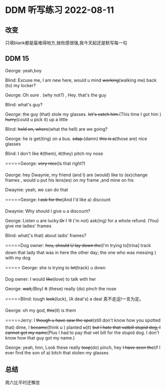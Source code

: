 # DDM 听写练习 2022-08-11

## 改变

只填blank都是最难得地方,挫败感很强,我今天起还是默写每一句

## DDM 15

George: yeah,boy

Blind: Excuse me, I am new here, would u mind ~~working~~(walking me) back (to) my locker?

George: Oh sure . (why not?)  , Hey. that's the guy

Blind: what's guy?

George: the guy (that) stole my glasses. ~~let's catch him.~~(This time I got him ) ~~hurry~~(could u pick it) up a little

Blind: ~~hold on, where~~(what the hell) are we going?

George: he is get(ting) on a bus. ~~sdap.~~(damn)   ~~this is a~~(those are) nice glasses

Blind: I don't like ~~it~~(them), ~~it~~(they) pitch my nose

⭐️⭐️⭐⭐️⭐George: ~~very nice~~(Is that right?)

George: hey Dwaynie, my friend (and I) are (would) like to (ex)change frames , would u put his lens(es) on my frame ,and mine on his

Dwaynie: yeah, we can do that

⭐️⭐️⭐⭐️⭐George: ~~I ask for the~~(And I'd like a) discount

Dwaynie: Why should I give u a discount?

George: Listen u are lucky.~~Or~~ I ~~'ll~~ ('m not) ask(ing) for a whole refund. (You) give me ladies' frames

Blind: what('s that) about ladis' frames?

⭐️⭐️⭐⭐️⭐️Dog owner: ~~heu, should U lay down the~~(I'm trying to[trina] track down that lady that was in here the other day;
the one who was messing ) with my dog

⭐️⭐️⭐⭐️⭐️ George: she is trying to ~~let~~(track) u down

Dog owner: I would ~~like~~(love) to talk with her

George: ~~wait,~~(Boy) ~~It~~ (these) really (do) pinch the nose

⭐️⭐️⭐⭐️⭐Blind: tough ~~look~~(luck), (A deal's) a deal 真不走运!一言为定。

George: oh my god, ~~this~~(it) is them

⭐️⭐️⭐⭐️⭐Jerry: I ~~though u have saw the spot~~(still don't know how you spotted that)  dime, I ~~became~~(think u ) planted ~~u~~(it)
       ~~but I hate that vatbill stupid dog, I cannot get my name~~(Plus I had to pay that vet bill for the stupid dog. I don't know how
that guy got my name.)


George: yeah, hnn, Look these really ~~toop~~(do) pinch, hey
        ~~I have seen the~~(if I ever find the son of a) bitch that stolen my glasses
## 总结

周六比平时还懈怠

